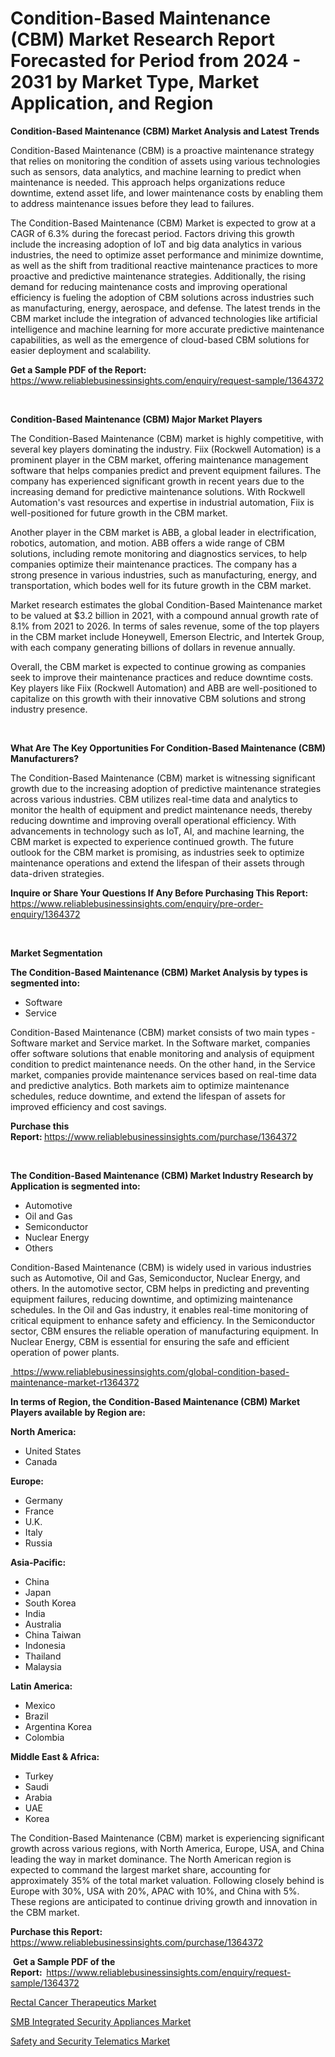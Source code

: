 <p><h1>Condition-Based Maintenance (CBM) Market Research Report Forecasted for Period from 2024 -  2031 by Market Type, Market Application, and Region</h1></p><p><strong>Condition-Based Maintenance (CBM) Market Analysis and Latest Trends</strong></p>
<p><p>Condition-Based Maintenance (CBM) is a proactive maintenance strategy that relies on monitoring the condition of assets using various technologies such as sensors, data analytics, and machine learning to predict when maintenance is needed. This approach helps organizations reduce downtime, extend asset life, and lower maintenance costs by enabling them to address maintenance issues before they lead to failures.</p><p>The Condition-Based Maintenance (CBM) Market is expected to grow at a CAGR of 6.3% during the forecast period. Factors driving this growth include the increasing adoption of IoT and big data analytics in various industries, the need to optimize asset performance and minimize downtime, as well as the shift from traditional reactive maintenance practices to more proactive and predictive maintenance strategies. Additionally, the rising demand for reducing maintenance costs and improving operational efficiency is fueling the adoption of CBM solutions across industries such as manufacturing, energy, aerospace, and defense. The latest trends in the CBM market include the integration of advanced technologies like artificial intelligence and machine learning for more accurate predictive maintenance capabilities, as well as the emergence of cloud-based CBM solutions for easier deployment and scalability.</p></p>
<p><strong>Get a Sample PDF of the Report:&nbsp;</strong> <a href="https://www.reliablebusinessinsights.com/enquiry/request-sample/1364372">https://www.reliablebusinessinsights.com/enquiry/request-sample/1364372</a></p>
<p>&nbsp;</p>
<p><strong>Condition-Based Maintenance (CBM) Major Market Players</strong></p>
<p><p>The Condition-Based Maintenance (CBM) market is highly competitive, with several key players dominating the industry. Fiix (Rockwell Automation) is a prominent player in the CBM market, offering maintenance management software that helps companies predict and prevent equipment failures. The company has experienced significant growth in recent years due to the increasing demand for predictive maintenance solutions. With Rockwell Automation's vast resources and expertise in industrial automation, Fiix is well-positioned for future growth in the CBM market.</p><p>Another player in the CBM market is ABB, a global leader in electrification, robotics, automation, and motion. ABB offers a wide range of CBM solutions, including remote monitoring and diagnostics services, to help companies optimize their maintenance practices. The company has a strong presence in various industries, such as manufacturing, energy, and transportation, which bodes well for its future growth in the CBM market.</p><p>Market research estimates the global Condition-Based Maintenance market to be valued at $3.2 billion in 2021, with a compound annual growth rate of 8.1% from 2021 to 2026. In terms of sales revenue, some of the top players in the CBM market include Honeywell, Emerson Electric, and Intertek Group, with each company generating billions of dollars in revenue annually.</p><p>Overall, the CBM market is expected to continue growing as companies seek to improve their maintenance practices and reduce downtime costs. Key players like Fiix (Rockwell Automation) and ABB are well-positioned to capitalize on this growth with their innovative CBM solutions and strong industry presence.</p></p>
<p>&nbsp;</p>
<p><strong>What Are The Key Opportunities For Condition-Based Maintenance (CBM) Manufacturers?</strong></p>
<p><p>The Condition-Based Maintenance (CBM) market is witnessing significant growth due to the increasing adoption of predictive maintenance strategies across various industries. CBM utilizes real-time data and analytics to monitor the health of equipment and predict maintenance needs, thereby reducing downtime and improving overall operational efficiency. With advancements in technology such as IoT, AI, and machine learning, the CBM market is expected to experience continued growth. The future outlook for the CBM market is promising, as industries seek to optimize maintenance operations and extend the lifespan of their assets through data-driven strategies.</p></p>
<p><strong>Inquire or Share Your Questions If Any Before Purchasing This Report:</strong> <a href="https://www.reliablebusinessinsights.com/enquiry/pre-order-enquiry/1364372">https://www.reliablebusinessinsights.com/enquiry/pre-order-enquiry/1364372</a></p>
<p>&nbsp;</p>
<p><strong>Market Segmentation</strong></p>
<p><strong>The Condition-Based Maintenance (CBM) Market Analysis by types is segmented into:</strong></p>
<p><ul><li>Software</li><li>Service</li></ul></p>
<p><p>Condition-Based Maintenance (CBM) market consists of two main types - Software market and Service market. In the Software market, companies offer software solutions that enable monitoring and analysis of equipment condition to predict maintenance needs. On the other hand, in the Service market, companies provide maintenance services based on real-time data and predictive analytics. Both markets aim to optimize maintenance schedules, reduce downtime, and extend the lifespan of assets for improved efficiency and cost savings.</p></p>
<p><strong>Purchase this Report:&nbsp;</strong><a href="https://www.reliablebusinessinsights.com/purchase/1364372">https://www.reliablebusinessinsights.com/purchase/1364372</a></p>
<p>&nbsp;</p>
<p><strong>The Condition-Based Maintenance (CBM) Market Industry Research by Application is segmented into:</strong></p>
<p><ul><li>Automotive</li><li>Oil and Gas</li><li>Semiconductor</li><li>Nuclear Energy</li><li>Others</li></ul></p>
<p><p>Condition-Based Maintenance (CBM) is widely used in various industries such as Automotive, Oil and Gas, Semiconductor, Nuclear Energy, and others. In the automotive sector, CBM helps in predicting and preventing equipment failures, reducing downtime, and optimizing maintenance schedules. In the Oil and Gas industry, it enables real-time monitoring of critical equipment to enhance safety and efficiency. In the Semiconductor sector, CBM ensures the reliable operation of manufacturing equipment. In Nuclear Energy, CBM is essential for ensuring the safe and efficient operation of power plants.</p></p>
<p><a href="https://www.reliablebusinessinsights.com/global-condition-based-maintenance-market-r1364372">&nbsp;https://www.reliablebusinessinsights.com/global-condition-based-maintenance-market-r1364372</a></p>
<p><strong>In terms of Region, the Condition-Based Maintenance (CBM) Market Players available by Region are:</strong></p>
<p>
    <p> <strong> North America: </strong>
        <ul>
            <li>United States</li>
            <li>Canada</li>
        </ul>
        </p> 
    <p> <strong> Europe: </strong>
        <ul>
            <li>Germany</li>
            <li>France</li>
            <li>U.K.</li>
            <li>Italy</li>
            <li>Russia</li>
        </ul>
        </p> 
    <p> <strong> Asia-Pacific: </strong>
        <ul>
            <li>China</li>
            <li>Japan</li>
            <li>South Korea</li>
            <li>India</li>
            <li>Australia</li>
            <li>China Taiwan</li>
            <li>Indonesia</li>
            <li>Thailand</li>
            <li>Malaysia</li>
        </ul>
        </p> 
    <p> <strong> Latin America: </strong>
        <ul>
            <li>Mexico</li>
            <li>Brazil</li>
            <li>Argentina Korea</li>
            <li>Colombia</li>
        </ul>
        </p> 
    <p> <strong> Middle East & Africa: </strong>
        <ul>
            <li>Turkey</li>
            <li>Saudi</li>
            <li>Arabia</li>
            <li>UAE</li>
            <li>Korea</li>
        </ul>
    </p>
    </p>
<p><p>The Condition-Based Maintenance (CBM) market is experiencing significant growth across various regions, with North America, Europe, USA, and China leading the way in market dominance. The North American region is expected to command the largest market share, accounting for approximately 35% of the total market valuation. Following closely behind is Europe with 30%, USA with 20%, APAC with 10%, and China with 5%. These regions are anticipated to continue driving growth and innovation in the CBM market.</p></p>
<p><strong>Purchase this Report: </strong><a href="https://www.reliablebusinessinsights.com/purchase/1364372">https://www.reliablebusinessinsights.com/purchase/1364372</a></p>
<p>&nbsp;<strong>Get a Sample PDF of the Report:&nbsp;&nbsp;</strong><a href="https://www.reliablebusinessinsights.com/enquiry/request-sample/1364372">https://www.reliablebusinessinsights.com/enquiry/request-sample/1364372</a></p>
<p><strong></strong></p>
<p><p><a href="https://github.com/thuyvuongpk111/Market-Research-Report-List-1/blob/main/rectal-cancer-therapeutics-market.md">Rectal Cancer Therapeutics Market</a></p><p><a href="https://github.com/airdrophunter675/Market-Research-Report-List-1/blob/main/smb-integrated-security-appliances-market.md">SMB Integrated Security Appliances Market</a></p><p><a href="https://github.com/ayamsauke86/Market-Research-Report-List-1/blob/main/safety-and-security-telematics-market.md">Safety and Security Telematics Market</a></p></p>